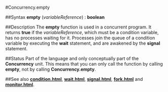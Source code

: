 
#Concurrency.empty

##Syntax
**empty** (*variableReference*) : **boolean**

##Description
The **empty** function is used in a concurrent program.  It returns **true** if the *variableReference*, which must be a condition variable, has no processes waiting for it.  Processes join the queue of a condition variable by executing the **wait** statement, and are awakened by the **signal** statement.

##Status
Part of the language and only conceptually part of the **Concurrency** unit. 
This means that you can only call the function by calling **empty**, not by calling **Concurrency.empty**.

##See also
**[condition.html](condition)**, **[wait.html](wait)**, **[signal.html](signal)**, **[fork.html](fork)** and **[monitor.html](monitor)**.
